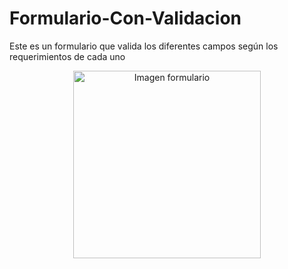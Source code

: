 # Formulario-Con-Validacion
Este es un formulario que valida los diferentes campos según los requerimientos de cada uno
<div style="text-align: center;">
  <img src="asset/imagen.png" alt="Imagen formulario" width="300">
</div>
